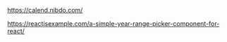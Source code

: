 https://calend.nibdo.com/


https://reactjsexample.com/a-simple-year-range-picker-component-for-react/